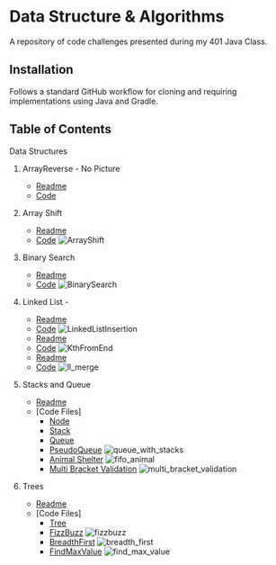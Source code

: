 # Data Structure & Algorithms
A repository of code challenges presented during my 401 Java Class.

## Installation
Follows a standard GitHub workflow for cloning and requiring implementations using Java and Gradle.

## Table of Contents
Data Structures

1.  ArrayReverse - No Picture
    - [Readme](./401d56/code-challenges/ArrayReverse/README.md)
    - [Code](./401d56/code-challenges/ArrayReverse/ArrayReverse.java)
   
2.  Array Shift 
    - [Readme](./401d56/code-challenges/gradle/src/main/java/README_ArrayShift.md)
    - [Code](./401d56/code-challenges/gradle/src/main/java/ArrayShift.java)
    ![ArrayShift]
   
3.  Binary Search 
    - [Readme](./401d56/code-challenges/gradle/src/main/java/README_BinarySearch.md)
    - [Code](./401d56/code-challenges/gradle/src/main/java/BinarySearch.java)
    ![BinarySearch]

4.  Linked List - 
    - [Readme](./401d56/code-challenges/gradle/src/main/java/linkedList/README_LinkedList.md)
    - [Code](./401d56/code-challenges/gradle/src/main/java/linkedList/LinkedList.java)
    ![LinkedListInsertion]  
    - [Readme](./401d56/code-challenges/gradle/src/main/java/linkedList/README_LinkedList.md)
    - [Code](./401d56/code-challenges/gradle/src/main/java/linkedList/LinkedList.java)
    ![KthFromEnd]
    - [Readme](./401d56/code-challenges/gradle/src/main/java/linkedList/README_LinkedList.md)
    - [Code](./401d56/code-challenges/gradle/src/main/java/linkedList/LinkedList.java)
    ![ll_merge]

5.  Stacks and Queue
    - [Readme](./401d56/code-challenges/gradle/src/main/java/stacksandqueues/README.md)
    - [Code Files]
        - [Node](./401d56/code-challenges/gradle/src/main/java/stacksandqueues/Node.java)
        - [Stack](./401d56/code-challenges/gradle/src/main/java/stacksandqueues/Stack.java)
        - [Queue](./401d56/code-challenges/gradle/src/main/java/stacksandqueues/Queue.java)
        - [PseudoQueue](./401d56/code-challenges/gradle/src/main/java/stacksandqueues/queueWithStacks.java)
    ![queue_with_stacks]
        - [Animal Shelter](./401d56/code-challenges/gradle/src/main/java/stacksandqueues/AnimalShelter.java)
    ![fifo_animal]
        - [Multi Bracket Validation](./401d56/code-challenges/gradle/src/main/java/stacksandqueues/multi_bracket>validation.java)
    ![multi_bracket_validation]

6.  Trees
    - [Readme](./401d56/code-challenges/gradle/src/main/java/tree/README.md)
    - [Code Files]
        - [Tree](./401d56/code-challenges/gradle/src/main/java/tree/Tree.java)
        - [FizzBuzz](./401d56/code-challenges/gradle/src/main/java/tree/FizzBuzzTree.java)
    ![fizzbuzz]
        - [BreadthFirst](./401d56/code-challenges/gradle/src/main/java/tree/Tree.java)
    ![breadth_first]
        - [FindMaxValue](./401d56/code-challenges/gradle/src/main/java/tree/Tree.java)
    ![find_max_value]
    
    
    
[ArrayShift]: ./401d56/assets/arrayshift_java.png
[BinarySearch]: ./401d56/assets/array_binary_search.jpg
[LinkedListInsertion]: ./401d56/assets/linked_list_insertion.jpeg
[KthFromEnd]: ./401d56/assets/KthFromEnd.JPG
[ll_merge]: ./401d56/assets/ll_merge.jpeg
[queue_with_stacks]: ./401d56/assets/queue_with_stacks.jpeg
[fifo_animal]: ./401d56/assets/fifo_animal.jpeg
[multi_bracket_validation]: ./401d56/assets/multi_bracket_validation.jpeg
[fizzbuzz]: ./401d56/assets/fizz_buzz_tree.jpg
[breadth_first]: ./401d56/assets/breadth_first.jpeg
[find_max_value]: ./401d56/assets/find_max_value.jpeg
